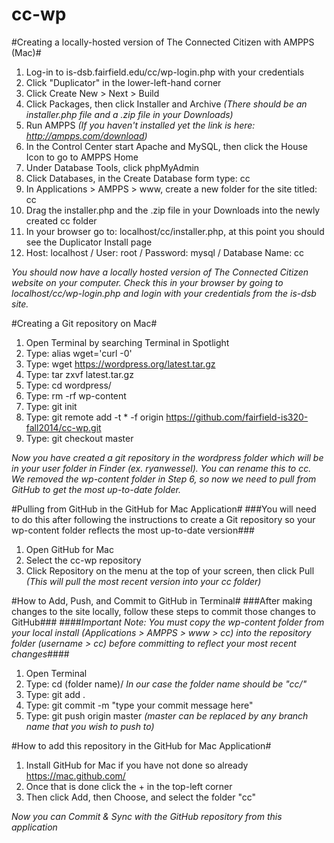 cc-wp
=====

#Creating a locally-hosted version of The Connected Citizen with AMPPS (Mac)#

1. Log-in to is-dsb.fairfield.edu/cc/wp-login.php with your credentials
2. Click "Duplicator" in the lower-left-hand corner
3. Click Create New > Next > Build
4. Click Packages, then click Installer and Archive *(There should be an installer.php file and a .zip file in your Downloads)*
5. Run AMPPS *(If you haven't installed yet the link is here: http://ampps.com/download)*
6. In the Control Center start Apache and MySQL, then click the House Icon to go to AMPPS Home
7. Under Database Tools, click phpMyAdmin
8. Click Databases, in the Create Database form type: cc
9. In Applications > AMPPS > www, create a new folder for the site titled: cc
10. Drag the installer.php and the .zip file in your Downloads into the newly created cc folder
11. In your browser go to: localhost/cc/installer.php, at this point you should see the Duplicator Install page
12. Host: localhost  /   User: root  /  Password: mysql  /  Database Name: cc

*You should now have a locally hosted version of The Connected Citizen website on your computer. Check this in your browser by going to localhost/cc/wp-login.php and login with your credentials from the is-dsb site.*

#Creating a Git repository on Mac#

1. Open Terminal by searching Terminal in Spotlight
2. Type: alias wget='curl -0'
3. Type: wget https://wordpress.org/latest.tar.gz
4. Type: tar zxvf latest.tar.gz
5. Type: cd wordpress/
6. Type: rm -rf wp-content
7. Type: git init
8. Type: git remote add -t \* -f origin https://github.com/fairfield-is320-fall2014/cc-wp.git
9. Type: git checkout master

*Now you have created a git repository in the wordpress folder which will be in your user folder in Finder (ex. ryanwessel). You can rename this to cc. We removed the wp-content folder in Step 6, so now we need to pull from GitHub to get the most up-to-date folder.*

#Pulling from GitHub in the GitHub for Mac Application#
###You will need to do this after following the instructions to create a Git repository so your wp-content folder reflects the most up-to-date version###

1. Open GitHub for Mac
2. Select the cc-wp repository
3. Click Repository on the menu at the top of your screen, then click Pull *(This will pull the most recent version into your cc folder)*

#How to Add, Push, and Commit to GitHub in Terminal#
###After making changes to the site locally, follow these steps to commit those changes to GitHub###
####*Important Note: You must copy the wp-content folder from your local install (Applications > AMPPS > www > cc) into the repository folder (username > cc) before committing to reflect your most recent changes*####

1. Open Terminal
2. Type: cd (folder name)/ *In our case the folder name should be "cc/"*
3. Type: git add .
4. Type: git commit -m "type your commit message here"
5. Type: git push origin master *(master can be replaced by any branch name that you wish to push to)*

#How to add this repository in the GitHub for Mac Application#

1. Install GitHub for Mac if you have not done so already https://mac.github.com/
2. Once that is done click the + in the top-left corner
3. Then click Add, then Choose, and select the folder "cc"

*Now you can Commit & Sync with the GitHub repository from this application*
